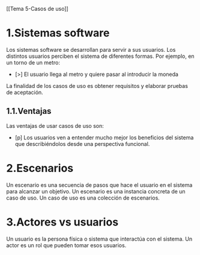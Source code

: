 [[Tema 5-Casos de uso]]

# 1.Sistemas software
Los sistemas software se desarrollan para servir a sus usuarios. Los distintos usuarios perciben el sistema de diferentes formas. Por ejemplo, en un torno de un metro:
+ [>] El usuario llega al metro y quiere pasar al introducir la moneda

La finalidad de los casos de uso es obtener requisitos y elaborar pruebas de aceptación.

## 1.1.Ventajas
Las ventajas de usar casos de uso son:
+ [p] Los usuarios ven a entender mucho mejor los beneficios del sistema que describiéndolos desde una perspectiva funcional.

# 2.Escenarios
Un escenario es una secuencia de pasos que hace el usuario en el sistema para alcanzar un objetivo. Un escenario es una instancia concreta de un caso de uso. Un caso de uso es una colección de escenarios.

# 3.Actores vs usuarios
Un usuario es la persona física o sistema que interactúa con el sistema. Un actor es un rol que pueden tomar esos usuarios. 